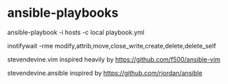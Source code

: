 ansible-playbooks
=================
ansible-playbook -i hosts -c local playbook.yml

inotifywait -rme modify,attrib,move,close_write,create,delete,delete_self

stevendevine.vim inspired heavily by https://github.com/f500/ansible-vim

stevendevine.ansible inspired by https://github.com/rjordan/ansible
